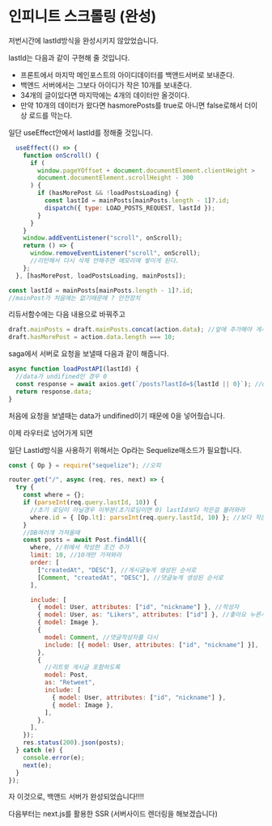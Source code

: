 # 인피니트 스크롤링 \(완성\)

저번시간에 lastId방식을 완성시키지 않았었습니다.  

lastId는 다음과 같이 구현해 줄 것입니다. 

* 프론트에서 마지막 메인포스트의 아이디데이터를 백앤드서버로 보내준다. 
* 백앤드 서버에서는 그보다 아이디가 작은 10개를 보내준다. 
* 34개의 글이있다면 마지막에는 4개의 데이터만 올것이다. 
* 만약 10개의 데이터가 왔다면 hasmorePosts를 true로 아니면 false로해서 더이상 로드를 막는다.

일단 useEffect안에서 lastId를 정해줄 것입니다. 

```javascript
  useEffect(() => {
    function onScroll() {
      if (
        window.pageYOffset + document.documentElement.clientHeight >
        document.documentElement.scrollHeight - 300
      ) {
        if (hasMorePost && !loadPostsLoading) {
          const lastId = mainPosts[mainPosts.length - 1]?.id;
          dispatch({ type: LOAD_POSTS_REQUEST, lastId });
        }
      }
    }
    window.addEventListener("scroll", onScroll);
    return () => {
      window.removeEventListener("scroll", onScroll);
      //리턴해서 다시 삭제 안해주면 메모리에 쌓이게 된다.
    };
  }, [hasMorePost, loadPostsLoading, mainPosts]);
```

```javascript
const lastId = mainPosts[mainPosts.length - 1]?.id;
//mainPost가 처음에는 없기때문에 ? 안전장치
```

리듀서함수에는 다음 내용으로 바꿔주고

```javascript
draft.mainPosts = draft.mainPosts.concat(action.data); //앞에 추가해야 게시글이 위에 나타난다.
draft.hasMorePost = action.data.length === 10;
```

saga에서 서버로 요청을 보낼때 다음과 같이 해줍니다.

```javascript
async function loadPostAPI(lastId) {
  //data가 undifined인 경우 0
  const response = await axios.get(`/posts?lastId=${lastId || 0}`); //queryString (data 캐싱도 할 수 있다.)
  return response.data;
}
```

처음에 요청을 보낼때는 data가 undifined이기 때문에 0을 넣어줬습니다. 

이제 라우터로 넘어가게 되면

일단 LastId방식을 사용하기 위해서는 Op라는 Sequelize매소드가 필요합니다. 

```javascript
const { Op } = require("sequelize"); //오피
```

```javascript
router.get("/", async (req, res, next) => {
  try {
    const where = {};
    if (parseInt(req.query.lastId, 10)) {
      //초기 로딩이 아닐경우 이부분(초기로딩이면 0) lastId보다 작은걸 불러와라
      where.id = { [Op.lt]: parseInt(req.query.lastId, 10) }; //보다 작은걸 불러오면 된다.
    }
    //DB여러개 가져올때
    const posts = await Post.findAll({
      where, //위에서 작성한 조건 추가
      limit: 10, //10개만 가져와라
      order: [
        ["createdAt", "DESC"], //게시글늦게 생성된 순서로
        [Comment, "createdAt", "DESC"], //댓글늦게 생성된 순서로
      ],

      include: [
        { model: User, attributes: ["id", "nickname"] }, //작성자
        { model: User, as: "Likers", attributes: ["id"] }, //좋아요 누른사람
        { model: Image },
        {
          model: Comment, //댓글작성자를 다시
          include: [{ model: User, attributes: ["id", "nickname"] }],
        },
        {
          //리트윗 게시글 포함하도록
          model: Post,
          as: "Retweet",
          include: [
            { model: User, attributes: ["id", "nickname"] },
            { model: Image },
          ],
        },
      ],
    });
    res.status(200).json(posts);
  } catch (e) {
    console.error(e);
    next(e);
  }
});
```

자 이것으로, 백앤드 서버가 완성되었습니다!!!!

다음부터는 next.js를 활용한 SSR \(서버사이드 렌더링을 해보겠습니다\)

